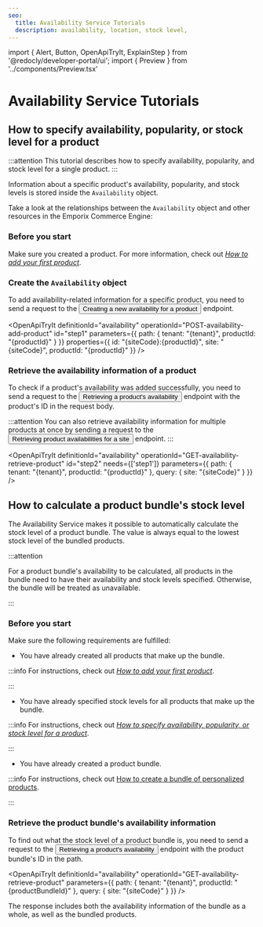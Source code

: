```yaml
---
seo:
  title: Availability Service Tutorials
  description: availability, location, stock level,
---
```


import {
  Alert,
  Button,
  OpenApiTryIt,
  ExplainStep
 } from '@redocly/developer-portal/ui';
import { Preview } from '../components/Preview.tsx'

# Availability Service Tutorials

## How to specify availability, popularity, or stock level for a product

:::attention This tutorial describes how to specify availability, popularity, and stock level for a single product.
:::

Information about a specific product's availability, popularity, and stock levels is stored inside the `Availability` object.

Take a look at the relationships between the `Availability` object and other resources in the Emporix Commerce Engine:

<Preview src="/docs/availability/availability.svg"></Preview>

### Before you start

Make sure you created a product. For more information, check out [*How to add your first product*](/content/product/#how-to-add-your-first-product).

### Create the `Availability` object

To add availability-related information for a specific product, you need to send a request to the <Button to="/openapi/availability/#operation/POST-availability-add-product" size="small">Creating a new availability for a product</Button> endpoint. 

<OpenApiTryIt
  definitionId="availability"
  operationId="POST-availability-add-product"
  id="step1"
  parameters={{
    path: {
      tenant: "{tenant}",
      productId: "{productId}"
    }
    }}
  properties={{ 
    id: "{siteCode}:{productId}", 
    site: "{siteCode}", 
    productId: "{productId}" 
    }}
/>

### Retrieve the availability information of a product

To check if a product's availability was added successfully, you need to send a request to the <Button to="/openapi/availability/#operation/GET-availability-retrieve-product" size="small">Retrieving a product's availability</Button> endpoint with the product's ID in the request body.

:::attention 
You can also retrieve availability information for multiple products at once by sending a request to the <Button to="/openapi/availability/#operation/POST-availability-search-products-site" size="small">Retrieving product availabilities for a site</Button> endpoint. 
:::

<OpenApiTryIt
  definitionId="availability"
  operationId="GET-availability-retrieve-product"
  id="step2"
  needs={['step1']}
  parameters={{
    path: {
      tenant: "{tenant}",
      productId: "{productId}"
    },
    query: {
      site: "{siteCode}"
    }
  }}
/>

## How to calculate a product bundle's stock level

The Availability Service makes it possible to automatically calculate the stock level of a product bundle. The value is always equal to the lowest stock level of the bundled products.

:::attention

For a product bundle's availability to be calculated, all products in the bundle need to have their availability and stock levels specified. Otherwise, the bundle will be treated as unavailable.

:::

### Before you start

Make sure the following requirements are fulfilled:

* You have already created all products that make up the bundle.

:::info
For instructions, check out [*How to add your first product*](/content/product/#how-to-add-your-first-product).

:::

* You have already specified stock levels for all products that make up the bundle.

:::info 
  For instructions, check out [*How to specify availability, popularity, or stock level for a product*](/content/product/#how-to-create-a-bundle-of-personalized-products).

:::

* You have already created a product bundle.

:::info
For instructions, check out [How to create a bundle of personalized products](/content/product/#how-to-create-a-bundle-of-personalized-products).

:::

### Retrieve the product bundle's availability information

To find out what the stock level of a product bundle is, you need to send a request to the <Button to="/openapi/availability/#operation/GET-availability-retrieve-product" size="small">Retrieving a product's availability</Button> endpoint with the product bundle's ID in the path.

<OpenApiTryIt
  definitionId="availability"
  operationId="GET-availability-retrieve-product"
  parameters={{
    path: {
      tenant: "{tenant}",
      productId: "{productBundleId}"
    },
    query: {
      site: "{siteCode}"
    }
  }}
/>

The response includes both the availability information of the bundle as a whole, as well as the bundled products.

